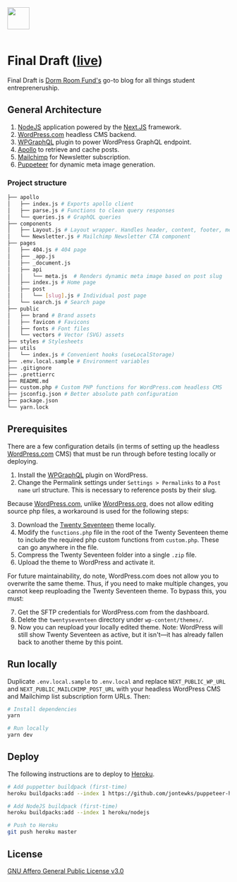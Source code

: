<img src="https://i.imgur.com/tCvz99i.png" height="50" style="padding-bottom: 15px;"/>

# Final Draft ([live](https://blog.dormroomfund.org))

Final Draft is [Dorm Room Fund's](https://dormroomfund.com) go-to blog for all things student entrepreneruship.

## General Architecture

1. [NodeJS](https://nodejs.org/en/) application powered by the [Next.JS](https://nextjs.org/) framework.
2. [WordPress.com](https://wordpress.com) headless CMS backend.
3. [WPGraphQL](https://github.com/wp-graphql/wp-graphql) plugin to power WordPress GraphQL endpoint.
4. [Apollo](https://www.apollographql.com/) to retrieve and cache posts.
5. [Mailchimp](https://mailchimp.com/) for Newsletter subscription.
6. [Puppeteer](https://github.com/puppeteer/puppeteer) for dynamic meta image generation.

### Project structure

```bash
├── apollo
│   ├── index.js # Exports apollo client
│   ├── parse.js # Functions to clean query responses
│   └── queries.js # GraphQL queries
├── components
│   ├── Layout.js # Layout wrapper. Handles header, content, footer, meta.
│   └── Newsletter.js # Mailchimp Newsletter CTA component
├── pages
│   ├── 404.js # 404 page
│   ├── _app.js
│   ├── _document.js
│   ├── api
│   │   └── meta.js  # Renders dynamic meta image based on post slug
│   ├── index.js # Home page
│   ├── post
│   │   └── [slug].js # Individual post page
│   └── search.js # Search page
├── public
│   ├── brand # Brand assets
│   ├── favicon # Favicons
│   ├── fonts # Font files
│   └── vectors # Vector (SVG) assets
├── styles # Stylesheets
├── utils
│   └── index.js # Convenient hooks (useLocalStorage)
├── .env.local.sample # Environment variables
├── .gitignore
├── .prettierrc
├── README.md
├── custom.php # Custom PHP functions for WordPress.com headless CMS
├── jsconfig.json # Better absolute path configuration
├── package.json
└── yarn.lock
```

## Prerequisites

There are a few configuration details (in terms of setting up the headless [WordPress.com](https://wordpress.com) CMS) that must be run through before testing locally or deploying.

1. Install the [WPGraphQL](https://github.com/wp-graphql/wp-graphql) plugin on WordPress.
2. Change the Permalink settings under `Settings > Permalinks` to a `Post name` url structure. This is necessary to reference posts by their slug.

Because [WordPress.com](https://wordpress.com), unlike [WordPress.org](https://wordpress.org), does not allow editing source php files, a workaround is used for the following steps:

3. Download the [Twenty Seventeen](https://en-ca.wordpress.org/themes/twentyseventeen/) theme locally.
4. Modify the `functions.php` file in the root of the Twenty Seventeen theme to include the required php custom functions from `custom.php`. These can go anywhere in the file.
5. Compress the Twenty Seventeen folder into a single `.zip` file.
6. Upload the theme to WordPress and activate it.

For future maintainability, do note, WordPress.com does not allow you to overwrite the same theme. Thus, if you need to make multiple changes, you cannot keep reuploading the Twenty Seventeen theme. To bypass this, you must:

7. Get the SFTP credentials for WordPress.com from the dashboard.
8. Delete the `twentyseventeen` directory under `wp-content/themes/`.
9. Now you can reupload your locally edited theme. Note: WordPress will still show Twenty Seventeen as active, but it isn't—it has already fallen back to another theme by this point.

## Run locally

Duplicate `.env.local.sample` to `.env.local` and replace `NEXT_PUBLIC_WP_URL` and `NEXT_PUBLIC_MAILCHIMP_POST_URL` with your headless WordPress CMS and Mailchimp list subscription form URLs. Then:

```bash
# Install dependencies
yarn

# Run locally
yarn dev
```

## Deploy

The following instructions are to deploy to [Heroku](http://heroku.com/).

```bash
# Add puppetter buildpack (first-time)
heroku buildpacks:add --index 1 https://github.com/jontewks/puppeteer-heroku-buildpack

# Add NodeJS buildpack (first-time)
heroku buildpacks:add --index 1 heroku/nodejs

# Push to Heroku
git push heroku master
```

## License

[GNU Affero General Public License v3.0](https://github.com/dormroomfund/blog/blob/master/LICENSE)
